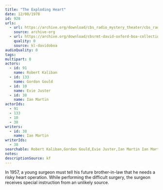 ```yaml
---
title: "The Exploding Heart"
date: 12/08/1978
id: 928
urls: 
  - url: https://archive.org/download/cbs_radio_mystery_theater/cbs_radio_mystery_theater-0901-0950.zip/cbs_radio_mystery_theater-0901-0950%2Fcbsrmt_0928_exploding_heart.mp3
    source: archive-org
  - url: https://archive.org/download/cbsrmt-david-oxford-boa-collection/CBSRMT-781208-0928-The-Exploding-Heart-(64-44)-58m27s_KQV-{BoA}.mp3
    quality: 0
    source: kl-davidoboa
audioQuality: 0
tags: 
multipart: 0
actors:  
  - id: 91
    name: Robert Kaliban  
  - id: 133
    name: Gordon Gould  
  - id: 10
    name: Evie Juster  
  - id: 38
    name: Ian Martin
actorIds:  
  - 91  
  - 133  
  - 10  
  - 38
writers:  
  - id: 38
    name: Ian Martin
writerIds:  
  - 38
searchable: Robert Kaliban,Gordon Gould,Evie Juster,Ian Martin Ian Martin
notes: 
descriptionSource: kf
---
```

In 1957, a young surgeon must tell his future brother-in-law that he needs a risky heart operation. While performing the difficult surgery, the surgeon receives special instruction from an unlikely source.